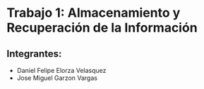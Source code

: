 # Trabajo 1: Almacenamiento y Recuperación de la Información
## Integrantes:
- Daniel Felipe Elorza Velasquez
- Jose Miguel Garzon Vargas
